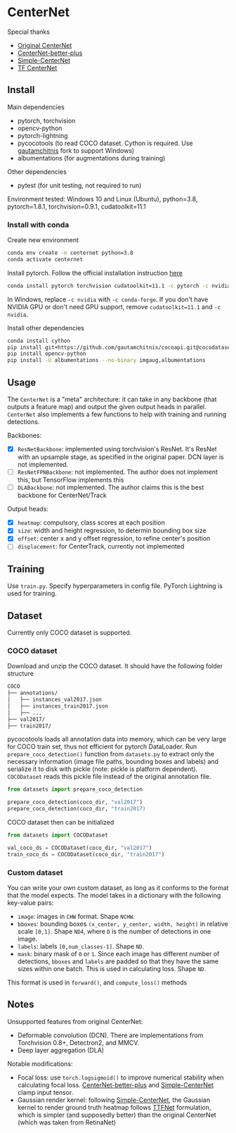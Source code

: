 # CenterNet

Special thanks

- [Original CenterNet](https://github.com/xingyizhou/CenterNet)
- [CenterNet-better-plus](https://github.com/lbin/CenterNet-better-plus)
- [Simple-CenterNet](https://github.com/developer0hye/Simple-CenterNet)
- [TF CenterNet](https://github.com/tensorflow/models/tree/master/research/object_detection)

## Install

Main dependencies

- pytorch, torchvision
- opencv-python
- pytorch-lightning
- pycocotools (to read COCO dataset. Cython is required. Use [gautamchitnis](https://github.com/gautamchitnis/cocoapi) fork to support Windows)
- albumentations (for augmentations during training)

Other dependencies

- pytest (for unit testing, not required to run)

Environment tested: Windows 10 and Linux (Ubuntu), python=3.8, pytorch=1.8.1, torchvision=0.9.1, cudatoolkit=11.1

### Install with conda

Create new environment

```bash
conda env create -n centernet python=3.8
conda activate centernet
```

Install pytorch. Follow the official installation instruction [here](https://pytorch.org/)

```bash
conda install pytorch torchvision cudatoolkit=11.1 -c pytorch -c nvidia
```

In Windows, replace `-c nvidia` with `-c conda-forge`. If you don't have NVIDIA GPU or don't need GPU support, remove `cudatoolkit=11.1` and `-c nvidia`.

Install other dependencies

```bash
conda install cython
pip install git+https://github.com/gautamchitnis/cocoapi.git@cocodataset-master#subdirectory=PythonAPI
pip install opencv-python
pip install -U albumentations --no-binary imgaug,albumentations
```

## Usage

The `CenterNet` is a "meta" architecture: it can take in any backbone (that outputs a feature map) and output the given output heads in parallel. `CenterNet` also implements a few functions to help with training and running detections.

Backbones:

- [x] `ResNetBackbone`: implemented using torchvision's ResNet. It's ResNet with an upsample stage, as specified in the original paper. DCN layer is not implemented.
- [ ] `ResNetFPNBackbone`: not implemented. The author does not implement this, but TensorFlow implements this
- [ ] `DLABackbone`: not implemented. The author claims this is the best backbone for CenterNet/Track

Output heads:

- [x] `heatmap`: compulsory, class scores at each position
- [x] `size`: width and height regression, to determin bounding box size
- [x] `offset`: center x and y offset regression, to refine center's position
- [ ] `displacement`: for CenterTrack, currently not implemented

## Training

Use `train.py`. Specify hyperparameters in config file. PyTorch Lightning is used for training.

## Dataset

Currently only COCO dataset is supported.

### COCO dataset

Download and unzip the COCO dataset. It should have the following folder structure

```bash
COCO
├── annotations/
│   ├── instances_val2017.json
│   ├── instances_train2017.json
│   ├── ...
├── val2017/
├── train2017/
```

pycocotools loads all annotation data into memory, which can be very large for COCO train set, thus not efficient for pytorch DataLoader. Run `prepare_coco_detection()` function from `datasets.py` to extract only the necessary information (image file paths, bounding boxes and labels) and serialize it to disk with pickle (note: pickle is platform dependent). `COCODataset` reads this pickle file instead of the original annotation file.

```python
from datasets import prepare_coco_detection

prepare_coco_detection(coco_dir, "val2017")
prepare_coco_detection(coco_dir, "train2017)
```

COCO dataset then can be initialized

```python
from datasets import COCODataset

val_coco_ds = COCODataset(coco_dir, "val2017")
train_coco_ds = COCODataset(coco_dir, "train2017")
```

### Custom dataset

You can write your own custom dataset, as long as it conforms to the format that the model expects. The model takes in a dictionary with the following key-value pairs:

- `image`: images in `CHW` format. Shape `NCHW`.
- `bboxes`: bounding boxes `(x_center, y_center, width, height)` in relative scale `[0,1]`. Shape `ND4`, where `D` is the number of detections in one image.
- `labels`: labels `[0,num_classes-1]`. Shape `ND`.
- `mask`: binary mask of `0` or `1`. Since each image has different number of detections, `bboxes` and `labels` are padded so that they have the same sizes within one batch. This is used in calculating loss. Shape `ND`.

This format is used in `forward()`, and `compute_loss()` methods

## Notes

Unsupported features from original CenterNet:

- Deformable convolution (DCN). There are implementations from Torchvision 0.8+, Detectron2, and MMCV.
- Deep layer aggregation (DLA)

Notable modifications:

- Focal loss: use `torch.logsigmoid()` to improve numerical stability when calculating focal loss. [CenterNet-better-plus](https://github.com/lbin/CenterNet-better-plus) and [Simple-CenterNet](https://github.com/developer0hye/Simple-CenterNet) clamp input tensor.
- Gaussian render kernel: following [Simple-CenterNet](https://github.com/developer0hye/Simple-CenterNet), the Gaussian kernel to render ground truth heatmap follows [TTFNet](https://arxiv.org/abs/1909.00700) formulation, which is simpler (and supposedly better) than the original CenterNet (which was taken from RetinaNet)
